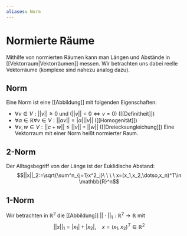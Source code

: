 ```yaml
---
aliases: Norm
---
```

# Normierte Räume
Mithilfe von normierten Räumen kann man Längen und Abstände in [[Vektorraum|Vektorräumen]] messen. Wir betrachten uns dabei reelle Vektorräume (komplexe sind nahezu analog dazu).
## Norm
Eine Norm ist eine [[Abbildung]] mit folgenden Eigenschaften:
- $\forall v\in V: ||v||\geq 0$ und $(||v||=0\Leftrightarrow v=0)$ ([[Definitheit]])
- $\forall \alpha\in\mathbb{R} \forall v\in V: ||\alpha v|| = |\alpha|||v||$ ([[Homogenität]])
- $\forall v,w\in V: ||c+w||\leq ||v||+||w||$ ([[Dreiecksungleichung]])
Eine Vektorraum mit einer Norm heißt normierter Raum.
## 2-Norm
Der Alltagsbegriff von der Länge ist der Euklidische Abstand:
$$||x||_2:=\sqrt{\sum^n_{j=1}x^2_j}\ \ \ \ x=(x_1,x_2,\dotso,x_n)^T\in \mathbb{R}^n$$
## 1-Norm
Wir betrachten in $\mathbb{R}^2$ die [[Abbildung]] $||\cdot||_1:\mathbb{R}^2\rightarrow \mathbb{R}$ mit
$$||x||_1=|x_1|+|x_2|,\ \ \ \ x=(x_1,x_2)^T\in\mathbb{R}^2$$
